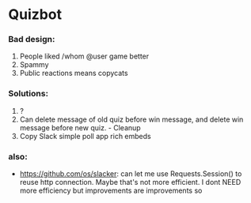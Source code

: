 # Quizbot

### Bad design:
1. People liked /whom @user game better
2. Spammy
3. Public reactions means copycats

### Solutions:
1. ?
2. Can delete message of old quiz before win message, and delete win message before new quiz. - Cleanup
3. Copy Slack simple poll app rich embeds

### also:
- https://github.com/os/slacker: can let me use Requests.Session() to reuse http connection. Maybe that's not more efficient. I dont NEED more efficiency but improvements are improvements so